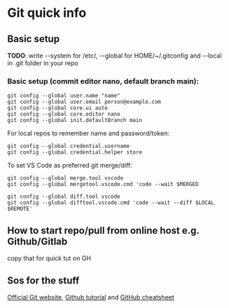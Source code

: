 # Git quick info


## Basic setup

**TODO**: write
--system for /etc/, --global for HOME/~/.gitconfig and
--local in .git folder in your repo

### Basic setup (commit editor nano, default branch main):
```
git config --global user.name "name"
git config --global user.email person@example.com
git config --global core.ui auto
git config --global core.editor nano
git config --global init.defaultBranch main
```
For local repos to remember name and password/token:
```
git config --global credential.username
git config --global credential.helper store
```
To set VS Code as preferred git merge/diff:
```
git config --global merge.tool vscode
git config --global mergetool.vscode.cmd 'code --wait $MERGED

git config --global diff.tool vscode
git config --global difftool.vscode.cmd 'code --wait --diff $LOCAL $REMOTE'
```
## How to start repo/pull from online host e.g. Github/Gitlab

copy that for quick tut on GH

## Sos for the stuff

[Official Git website](https://git-scm.com/book/en/v2/),
[Github tutorial](https://docs.github.com/en/get-started/quickstart) and
[GitHub cheatsheet](https://training.github.com/downloads/github-git-cheat-sheet/)
